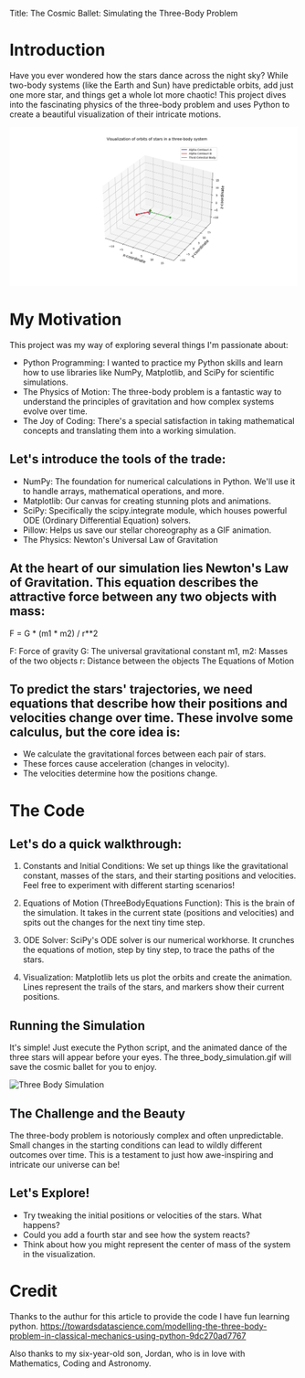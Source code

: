Title: The Cosmic Ballet: Simulating the Three-Body Problem

# Introduction

Have you ever wondered how the stars dance across the night sky? While two-body systems (like the Earth and Sun) have predictable orbits, add just one more star, and things get a whole lot more chaotic! This project dives into the fascinating physics of the three-body problem and uses Python to create a beautiful visualization of their intricate motions.

![Three Body Problem](./Figure_1.png)

# My Motivation

This project was my way of exploring several things I'm passionate about:

- Python Programming: I wanted to practice my Python skills and learn how to use libraries like NumPy, Matplotlib, and SciPy for scientific simulations.
- The Physics of Motion: The three-body problem is a fantastic way to understand the principles of gravitation and how complex systems evolve over time.
- The Joy of Coding: There's a special satisfaction in taking mathematical concepts and translating them into a working simulation.

## Let's introduce the tools of the trade:

- NumPy: The foundation for numerical calculations in Python. We'll use it to handle arrays, mathematical operations, and more.
- Matplotlib: Our canvas for creating stunning plots and animations.
- SciPy: Specifically the scipy.integrate module, which houses powerful ODE (Ordinary Differential Equation) solvers.
- Pillow: Helps us save our stellar choreography as a GIF animation.
- The Physics: Newton's Universal Law of Gravitation

## At the heart of our simulation lies Newton's Law of Gravitation. This equation describes the attractive force between any two objects with mass:

F = G * (m1 * m2) / r**2

F: Force of gravity
G: The universal gravitational constant
m1, m2: Masses of the two objects
r: Distance between the objects
The Equations of Motion

## To predict the stars' trajectories, we need equations that describe how their positions and velocities change over time. These involve some calculus, but the core idea is:

- We calculate the gravitational forces between each pair of stars.
- These forces cause acceleration (changes in velocity).
- The velocities determine how the positions change.

# The Code

## Let's do a quick walkthrough:

1. Constants and Initial Conditions:  We set up things like the gravitational constant, masses of the stars, and their starting positions and velocities. Feel free to experiment with different starting scenarios!

2. Equations of Motion (ThreeBodyEquations Function): This is the brain of the simulation. It takes in the current state (positions and velocities) and spits out the changes for the next tiny time step.

3. ODE Solver:  SciPy's ODE solver is our numerical workhorse. It crunches the equations of motion, step by tiny step, to trace the paths of the stars.

4. Visualization:  Matplotlib lets us plot the orbits and create the animation. Lines represent the trails of the stars, and markers show their current positions.

## Running the Simulation

It's simple!  Just execute the Python script, and the animated dance of the three stars will appear before your eyes.  The three_body_simulation.gif will save the cosmic ballet for you to enjoy.

![Three Body Simulation](./three_body_simulation.gif)

## The Challenge and the Beauty

The three-body problem is notoriously complex and often unpredictable. Small changes in the starting conditions can lead to wildly different outcomes over time. This is a testament to just how awe-inspiring and intricate our universe can be!

## Let's Explore!

- Try tweaking the initial positions or velocities of the stars. What happens?
- Could you add a fourth star and see how the system reacts?
- Think about how you might represent the center of mass of the system in the visualization.

# Credit
Thanks to the authur for this article to provide the code I have fun learning python.
https://towardsdatascience.com/modelling-the-three-body-problem-in-classical-mechanics-using-python-9dc270ad7767

Also thanks to my six-year-old son, Jordan, who is in love with Mathematics, Coding and Astronomy.